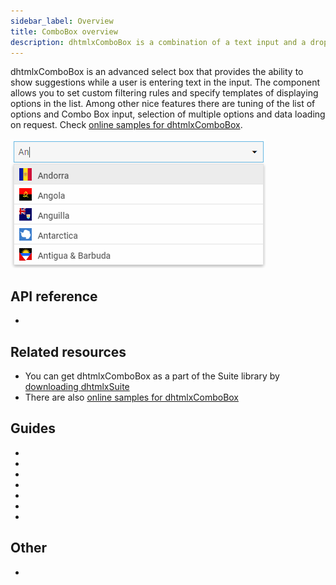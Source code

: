 ```yaml
---
sidebar_label: Overview
title: ComboBox overview
description: dhtmlxComboBox is a combination of a text input and a dropdown list that contains options to select from. The combobox is easily customizable by setting css classes, adding templates or custom filtering rules. 
---          
```




dhtmlxComboBox is an advanced select box that provides the ability to show suggestions while a user is entering text in the input. The component allows you to set custom filtering rules and specify templates of 
displaying options in the list. Among other nice features there are tuning of the list of options and Combo Box input, selection of multiple options and data loading on request.
Check [online samples for dhtmlxComboBox](https://docs.dhtmlx.com/suite/samples/combobox/).

![](../assets/combo/combo_front.png)

## API reference

- [](combo/api/refs/combobox.md)

## Related resources

- You can get dhtmlxComboBox as a part of the Suite library by [downloading dhtmlxSuite](https://dhtmlx.com/docs/products/dhtmlxSuite/download.shtml)          
- There are also [online samples for dhtmlxComboBox](https://docs.dhtmlx.com/suite/samples/combobox/)  

## Guides

- [](how_to_start.md)
- [](configuration.md)
- [](localization.md)
- [](adding_options.md)
- [](work_with_combo.md)
- [](customization.md)
- [](handling_events.md)	  


## Other

- [](../migration.md)



